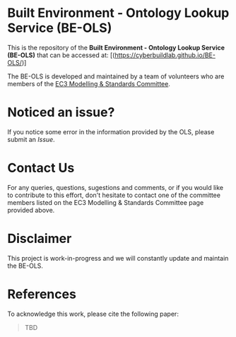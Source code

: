 # Built Environment - Ontology Lookup Service (BE-OLS)

This is the repository of the **Built Environment - Ontology Lookup Service (BE-OLS)** that can be accessed at: [(https://cyberbuildlab.github.io/BE-OLS/)]

The BE-OLS is developed and maintained by a team of volunteers who are members of the [EC3 Modelling & Standards Committee](https://ec-3.org/governance/technical-committees/modelling-standards-committee/).






Noticed an issue?
==========
If you notice some error in the information provided by the OLS, please submit an *Issue*.


Contact Us
==========
For any queries, questions, sugestions and comments, or if you would like to contribute to this effort, don't hesitate to contact one of the committee members listed on the EC3 Modelling & Standards Committee page provided above.

Disclaimer
==========
This project is work-in-progress and we will constantly update and maintain the BE-OLS.

References
==========
To acknowledge this work, please cite the following paper:

> TBD
